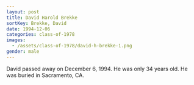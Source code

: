 ```yaml
---
layout: post
title: David Harold Brekke
sortKey: Brekke, David
date: 1994-12-06
categories: class-of-1978
images:
  - /assets/class-of-1978/david-h-brekke-1.png
gender: male
---
```

David passed away on December 6, 1994. He was only 34 years old.  He was buried in Sacramento, CA.
